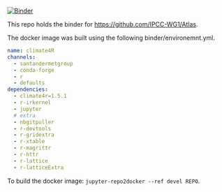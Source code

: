 [![Binder](https://mybinder.org/badge_logo.svg)](https://mybinder.org/v2/gh/SantanderMetGroup/binder-atlas/master)

This repo holds the binder for https://github.com/IPCC-WG1/Atlas.

The docker image was built using the following binder/environemnt.yml.

```yaml
name: climate4R
channels:
  - santandermetgroup
  - conda-forge
  - r
  - defaults
dependencies:
  - climate4r=1.5.1
  - r-irkernel
  - jupyter
  # extra
  - nbgitpuller
  - r-devtools
  - r-gridextra
  - r-xtable
  - r-magrittr
  - r-httr
  - r-lattice
  - r-latticeExtra
```

To build the docker image: `jupyter-repo2docker --ref devel REPO`.
